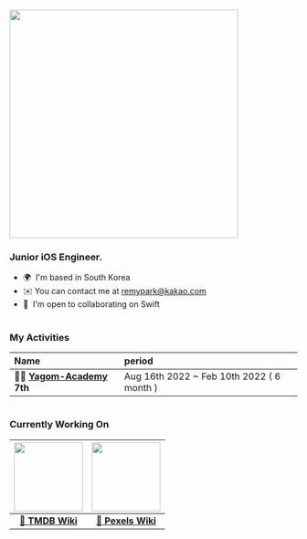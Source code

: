 # 
 <img src="https://user-images.githubusercontent.com/88357373/224708390-91e68029-95a0-4175-9186-b6b733d29584.JPG" width="400"/>

### Junior iOS Engineer.
* 🌍  I'm based in South Korea
* ✉️  You can contact me at [remypark@kakao.com](mailto:remypark@kakao.com)
* 🤝  I'm open to collaborating on Swift

#
### My Activities
|Name|period |
|:---|:---|
|**🐻‍❄️ [Yagom-Academy](https://github.com/yagom-academy) 7th**| Aug 16th 2022 ~ Feb 10th 2022 ( 6 month )

#
### Currently Working On

|<img src="https://user-images.githubusercontent.com/88357373/236659649-c7d0a639-b792-4d78-99c0-9fdce3fbdbf2.png" width="120"/>| <img src="https://github.com/yjjem/yjjem/assets/88357373/c396524a-9c79-49fe-8097-161bad58c0d0" width="120"/>|
|:-:|:-:|
|[**🔗 TMDB Wiki**](https://github.com/yjjem/TMDB-Wiki/tree/feature/home/home-scene)|[**🔗 Pexels Wiki**]()|
